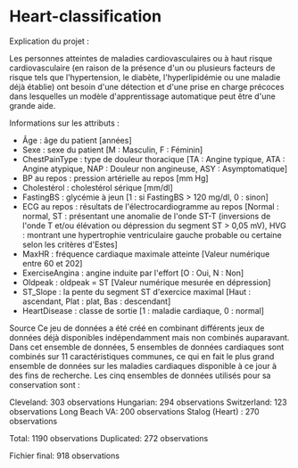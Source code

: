 # Heart-classification

Explication du projet : 


Les personnes atteintes de maladies cardiovasculaires ou à haut risque cardiovasculaire (en raison de la présence d'un ou plusieurs facteurs de risque tels que l'hypertension, le diabète, l'hyperlipidémie ou une maladie déjà établie) ont besoin d'une détection et d'une prise en charge précoces dans lesquelles un modèle d'apprentissage automatique peut être d'une grande aide.

Informations sur les attributs : 

- Âge : âge du patient [années]
- Sexe : sexe du patient [M : Masculin, F : Féminin]
- ChestPainType : type de douleur thoracique [TA : Angine typique, ATA : Angine atypique, NAP : Douleur non angineuse, ASY : Asymptomatique]
- BP au repos : pression artérielle au repos [mm Hg]
- Cholestérol : cholestérol sérique [mm/dl]
- FastingBS : glycémie à jeun [1 : si FastingBS > 120 mg/dl, 0 : sinon]
- ECG au repos : résultats de l'électrocardiogramme au repos [Normal : normal, ST : présentant une anomalie de l'onde ST-T (inversions de l'onde T et/ou élévation ou dépression du segment ST > 0,05 mV), HVG : montrant une hypertrophie ventriculaire gauche probable ou certaine selon les critères d'Estes]
- MaxHR : fréquence cardiaque maximale atteinte [Valeur numérique entre 60 et 202]
- ExerciseAngina : angine induite par l'effort [O : Oui, N : Non]
- Oldpeak : oldpeak = ST [Valeur numérique mesurée en dépression]
- ST_Slope : la pente du segment ST d'exercice maximal [Haut : ascendant, Plat : plat, Bas : descendant]
- HeartDisease : classe de sortie [1 : maladie cardiaque, 0 : normal]


Source
Ce jeu de données a été créé en combinant différents jeux de données déjà disponibles indépendamment mais non combinés auparavant. Dans cet ensemble de données, 5 ensembles de données cardiaques sont combinés sur 11 caractéristiques communes, ce qui en fait le plus grand ensemble de données sur les maladies cardiaques disponible à ce jour à des fins de recherche. Les cinq ensembles de données utilisés pour sa conservation sont :

Cleveland: 303 observations
Hungarian: 294 observations
Switzerland: 123 observations
Long Beach VA: 200 observations
Stalog (Heart) : 270 observations

Total: 1190 observations
Duplicated: 272 observations

Fichier final: 918 observations
